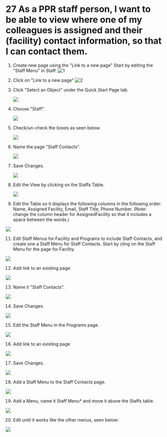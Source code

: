 # 27 As a PPR staff person, I want to be able to view where one of my colleagues is assigned and their (facility) contact information, so that I can contact them.

1. ​Create new page using the "Link to a new page" Start by editing the "Staff Menu" in Staff.
   ![1](images/27/01.png)

2. Click on "Link to a new page"
   ![2](images/27/02.png)

3. Click "Select an Object" under the Quick Start Page tab.

   ![](images/27/03.png)

4. Choose "Staff".

   ![](images/27/04.png)

5. Check/un-check the boxes as seen below.

   ![](images/27/05.png)

6. Name the page "Staff Contacts".

   ![](images/27/06.png)

7. Save Changes.

   ![](images/27/07.png)

8. Edit the View by clicking on the Staffs Table.

   ![](images/27/08.png)

9. Edit the Table so it displays the following columns in the following order: Name, Assigned Facility, Email, Staff Title, Phone Number. (Note: change the column header for AssignedFacility so that it includes a space between the words.)  

![](images/27/10.png)

11. Edit Staff Menus for Facility and Programs to include Staff Contacts, and create one a Staff Menu for Staff Contacts. Start by cling on the Staff Menu for the page for Facility.

![](images/27/11.png)

12. Add link to an existing page.

![](images/27/12.png)

13. Name it "Staff Contacts".

![](images/27/13.png)

14. Save Changes.

![](images/27/14.png)

15. Edit the Staff Menu in the Programs page.

![](images/27/15.png)

16.  Add link to an existing page

![](images/27/16.png)

17.  Save Changes.

![](images/27/18.png)

18. Add a Staff Menu to the Staff Contacts page.

![](images/27/19.png)

19. Add a Menu, name it Staff Menu* and move it above the Staffs table.

![](images/27/20.png)

20. Edit until it works like the other menus, seen below:

![](images/27/21.png)

   ​
